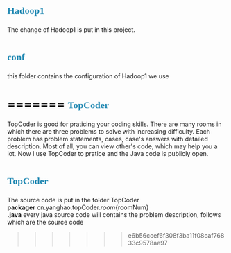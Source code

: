 
<element style="margin:0em 0px 12px; padding:0px; font-family:Microsoft YaHei; font-size:22px; color:rgb(32,136,178); line-height:32px">Hadoop1</element>
========
The change of Hadoop1 is put in this project.
   
# <element style="margin:0em 0px 12px; padding:0px; font-family:Microsoft YaHei; font-size:22px; color:rgb(32,136,178); line-height:32px">conf</element>
this folder contains the configuration of Hadoop1 we use
 
=======
<element style="margin:0em 0px 12px; padding:0px; font-family:Microsoft YaHei; font-size:22px; color:rgb(32,136,178); line-height:32px">TopCoder</element>
========

  TopCoder is good for praticing your coding skills. There are many rooms in which there are three problems to solve with increasing difficulty. Each problem has problem statements, cases, case's answers with detailed description. Most of all, you can view other's code, which may help you a lot.
  Now I use TopCoder to pratice and the Java code is publicly open.  
# <element style="margin:0em 0px 12px; padding:0px; font-family:Microsoft YaHei; font-size:22px; color:rgb(32,136,178); line-height:32px">TopCoder</element>
The source code is put in the folder TopCoder  
**packager** cn.yanghao.topCoder.${room}${roomNum}  
**.java** every java source code will contains the problem description, follows which are the source code
>>>>>>> e6b56ccef6f308f3ba11f08caf76833c9578ae97
